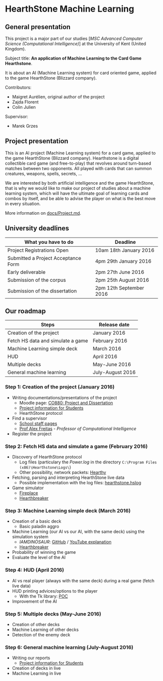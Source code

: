 # HearthStone Machine Learning

## General presentation

This project is a major part of our studies [*MSC Advanced Computer Science (Computational Intelligence)*] at the University of Kent (United Kingdom).

Subject title: **An application of Machine Learning to the Card Game Hearthstone**.

It is about an AI (Machine Learning system) for card oriented game, applied to the game HearthStone (Blizzard company).

Contributors:

- Maigret Aurélien, original author of the project
- Zajda Florent
- Colin Julien

Supervisor:

- Marek Grzes

## Project presentation

This is an AI project (Machine Learning system) for a card game, applied to the game HearthStone (Blizzard company). Hearthstone is a digital collectible card game (and free-to-play) that revolves around turn-based matches between two opponents. All played with cards that can summon creatures, weapons, spells, secrets, ...

We are interested by both artificial intelligence and the game HearthStone, that is why we would like to make our project of studies about a machine learning system, which will have the ultimate goal of learning cards and combos by itself, and be able to advise the player on what is the best move in every situation.

More information on [docs/Project.md](./docs/Project.md).

## University deadlines

| What you have to do                 | Deadline                |
| ----------------------------------- | ----------------------- |
| Project Registrations Open          | 10am 18th January 2016  |
| Submitted a Project Acceptance Form | 4pm 29th January 2016   |
| Early deliverable                   | 2pm 27th June 2016      |
| Submission of the corpus            | 2pm 25th August 2016    |
| Submission of the dissertation      | 2pm 12th September 2016 |

## Our roadmap

| Steps                               | Release date            |
| ----------------------------------- | ----------------------- |
| Creation of the project             | January 2016            |
| Fetch HS data and simulate a game   | February 2016           |
| Machine Learning simple deck        | March 2016              |
| HUD                                 | April 2016              |
| Multiple decks                      | May-June 2016           |
| General machine learning            | July-August 2016        |

### Step 1: Creation of the project (January 2016)

- Writing documentations/presentations of the project
    - Moodle page: [CO880: Project and Dissertation](https://moodle.kent.ac.uk/2015/course/view.php?id=797)
    - [Project information for Students](https://moodle.kent.ac.uk/2015/mod/page/view.php?id=86182)
    - HearthStone protocol
- Find a supervisor
    - [School staff pages](http://www.cs.kent.ac.uk/people/staff/)
    - [Prof Alex Freitas](http://www.cs.kent.ac.uk/people/staff/aaf/index.html) - *Professor of Computational Intelligence*
- Register the project

### Step 2: Fetch HS data and simulate a game (February 2016)

- Discovery of HearthStone protocol
    - Log files (particulary the *Power.log* in the directory `C:\Program Files (x86)\Hearthstone\Logs\`)
    - Other possibility, network packets: [Hearthy](https://github.com/HearthSim/Hearthy)
- Fetching, parsing and interpreting HearthStone live data
    - Possible implementation with the log files: [hearthstone.hslog](https://github.com/HearthSim/python-hearthstone/tree/master/hearthstone/hslog)
- Game simulator
    - [Fireplace](https://github.com/jleclanche/fireplace)
    - [Hearthbreaker](https://github.com/danielyule/hearthbreaker)

### Step 3: Machine Learning simple deck (March 2016)

- Creation of a basic deck
    - Basic paladin aggro
- Machine Learning (our AI vs our AI, with the same deck) using the simulation system
    - *IAMDINOSAUR*: [GitHub](https://github.com/ivanseidel/IAMDinosaur) / [YouTube explanation](https://www.youtube.com/watch?v=P7XHzqZjXQs)
    - [Hearthbreaker](https://github.com/danielyule/hearthbreaker)
- Probability of winning the game
- Evaluate the level of the AI

### Step 4: HUD (April 2016)

- AI vs real player (always with the same deck) during a real game (fetch live data)
- HUD printing advices/options to the player
    - With the Tk library: [POC](./POC/)
- Improvement of the AI

### Step 5: Multiple decks (May-June 2016)

- Creation of other decks
- Machine Learning of other decks
- Detection of the enemy deck

### Step 6: General machine learning (July-August 2016)

- Writing our reports
    - [Project information for Students](https://moodle.kent.ac.uk/2015/mod/page/view.php?id=86182)
- Creation of decks in live
- Machine Learning in live
